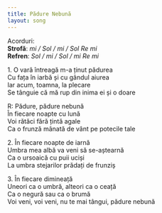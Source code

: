 ```yaml
---
title: Pădure Nebună
layout: song
---
```


Acorduri:  
**Strofă**: *mi / Sol / mi / Sol Re mi*  
**Refren**: *Sol / mi / Sol / mi Re mi*  

1\. O vară întreagă m-a ținut pădurea  
Cu fața în iarbă și cu gândul aiurea  
Iar acum, toamna, la plecare  
Se tânguie că mă rup din inima ei și o doare  

R: Pădure, pădure nebună  
În fiecare noapte cu lună  
Voi rătăci fără țintă agale  
Ca o frunză mânată de vânt pe potecile tale  

2\. În fiecare noapte de iarnă  
Umbra mea albă va veni să se-aștearnă  
Ca o ursoaică cu puii uciși  
La umbra stejarilor prădați de frunziș  

3\. În fiecare dimineață  
Uneori ca o umbră, alteori ca o ceață  
Ca o negură sau ca o brumă  
Voi veni, voi veni, nu te mai tângui, pădure nebună  
